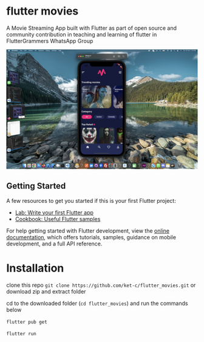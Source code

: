 # flutter movies

A Movie Streaming App built with Flutter as part of open source and community contribution in teaching and learning of flutter in FlutterGrammers WhatsApp Group

<img src="https://github.com/ket-c/flutter_movies/blob/main/assets/images/Screenshot%202023-02-16%20at%207.24.03%20PM.png" >

## Getting Started

A few resources to get you started if this is your first Flutter project:

- [Lab: Write your first Flutter app](https://docs.flutter.dev/get-started/codelab)
- [Cookbook: Useful Flutter samples](https://docs.flutter.dev/cookbook)

For help getting started with Flutter development, view the
[online documentation](https://docs.flutter.dev/), which offers tutorials,
samples, guidance on mobile development, and a full API reference.

# Installation

clone this repo ```git clone https://github.com/ket-c/flutter_movies.git``` or download zip and extract folder

cd to the downloaded folder (```cd flutter_movies```) and run the commands below

```flutter pub get```

```flutter run```
